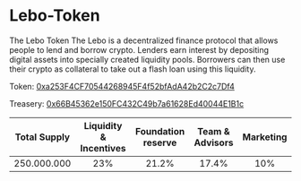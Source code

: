 # Lebo-Token
The Lebo Token
The Lebo is a decentralized finance protocol that allows people to lend and borrow crypto. Lenders earn interest by depositing digital assets into specially created liquidity pools. Borrowers can then use their crypto as collateral to take out a flash loan using this liquidity.

Token: [0xa253F4CF70544268945F4f52bfAdA42b2C2c7Df4](https://bscscan.com/token/0xa253F4CF70544268945F4f52bfAdA42b2C2c7Df4)

Treasery: [0x66B45362e150FC432C49b7a61628Ed40044E1B1c](https://bscscan.com/token/0x66B45362e150FC432C49b7a61628Ed40044E1B1c)

| Total Supply | Liquidity & Incentives    | Foundation reserve    |  Team & Advisors  | Marketing |
| :---:   | :---: | :---: | :---: | :---: |
| 250.000.000 | 23%   | 21.2%   |  17.4%   |  10% |
